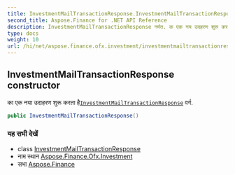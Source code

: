 ```yaml
---
title: InvestmentMailTransactionResponse.InvestmentMailTransactionResponse
second_title: Aspose.Finance for .NET API Reference
description: InvestmentMailTransactionResponse नर्मत. क एक नय उदहरण शुरू करत हैInvestmentMailTransactionResponse वर्ग.
type: docs
weight: 10
url: /hi/net/aspose.finance.ofx.investment/investmentmailtransactionresponse/investmentmailtransactionresponse/
---
```

## InvestmentMailTransactionResponse constructor

का एक नया उदाहरण शुरू करता है[`InvestmentMailTransactionResponse`](../) वर्ग.

```csharp
public InvestmentMailTransactionResponse()
```

### यह सभी देखें

* class [InvestmentMailTransactionResponse](../)
* नाम स्थान [Aspose.Finance.Ofx.Investment](../../investmentmailtransactionresponse/)
* सभा [Aspose.Finance](../../../)


